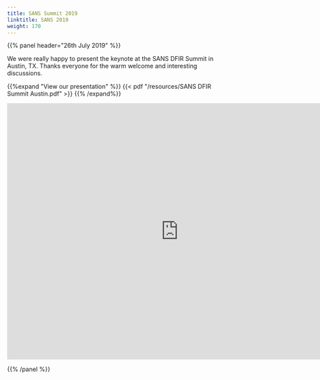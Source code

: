 ```yaml
---
title: SANS Summit 2019
linktitle: SANS 2019
weight: 170
---
```


{{% panel header="26th July 2019" %}}

We were really happy to present the keynote at the SANS DFIR Summit in
Austin, TX. Thanks everyone for the warm welcome and interesting
discussions.

{{%expand "View our presentation" %}}
   {{< pdf "/resources/SANS DFIR Summit Austin.pdf" >}}
{{% /expand%}}

<p>
<iframe width="800px" height="600px" src="https://www.youtube.com/embed/u7KBwgHIZ3U" frameborder="0" allow="accelerometer; autoplay; encrypted-media; gyroscope; picture-in-picture" allowfullscreen></iframe>

{{% /panel %}}
